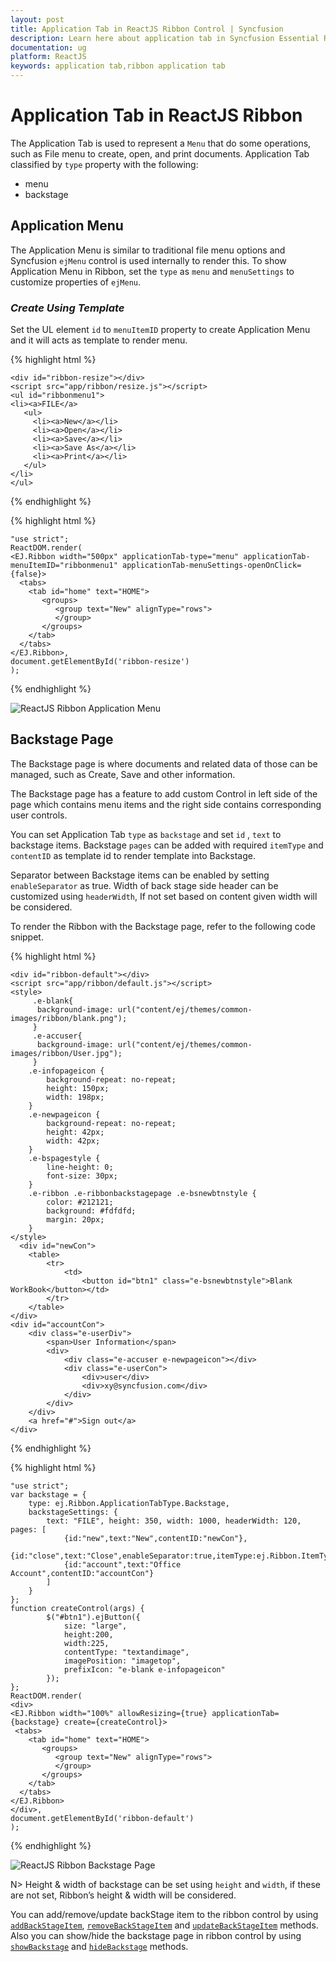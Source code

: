 ```yaml
---
layout: post
title: Application Tab in ReactJS Ribbon Control | Syncfusion
description: Learn here about application tab in Syncfusion Essential ReactJS Ribbon Control, its element, and more.
documentation: ug
platform: ReactJS
keywords: application tab,ribbon application tab
---
```


# Application Tab in ReactJS Ribbon

The Application Tab is used to represent a `Menu` that do some operations, such as File menu to create, open, and print documents. Application Tab classified by `type` property with the following:

*  menu
*  backstage

## Application Menu

The Application Menu is similar to traditional file menu options and Syncfusion `ejMenu` control is used internally to render this. To show Application Menu in Ribbon, set the `type` as `menu` and `menuSettings` to customize properties of `ejMenu`.

### _Create Using Template_

Set the UL element `id` to `menuItemID` property to create Application Menu and it will acts as template to render menu.

{% highlight html %}
   
    <div id="ribbon-resize"></div>
    <script src="app/ribbon/resize.js"></script>
    <ul id="ribbonmenu1">
    <li><a>FILE</a>
       <ul>
         <li><a>New</a></li>
         <li><a>Open</a></li>
         <li><a>Save</a></li>
         <li><a>Save As</a></li>
         <li><a>Print</a></li>
	   </ul>
    </li>
    </ul>

{% endhighlight %}

{% highlight html %}
    
    "use strict"; 
    ReactDOM.render(
    <EJ.Ribbon width="500px" applicationTab-type="menu" applicationTab-menuItemID="ribbonmenu1" applicationTab-menuSettings-openOnClick={false}>
      <tabs>
        <tab id="home" text="HOME">
           <groups>
		      <group text="New" alignType="rows">
			  </group>			
		   </groups>  
        </tab>
      </tabs>
    </EJ.Ribbon>,
    document.getElementById('ribbon-resize')
    );

{% endhighlight %}

![ReactJS Ribbon Application Menu](/Application-Tab_images/Application-Tab_img1.png)

## Backstage Page

The Backstage page is where documents and related data of those can be managed, such as Create, Save and other information.

The Backstage page has a feature to add custom Control in left side of the page which contains menu items and the right side contains corresponding user controls. 

You can set Application Tab `type` as `backstage` and set `id` , `text` to backstage items. Backstage `pages` can be added with required `itemType` and `contentID` as template id to render template into Backstage. 

Separator between Backstage items can be enabled by setting `enableSeparator` as true. Width of back stage side header can be customized using `headerWidth`, If not set based on content given width will be considered.

To render the Ribbon with the Backstage page, refer to the following code snippet. 

{% highlight html %}
    
    <div id="ribbon-default"></div>
    <script src="app/ribbon/default.js"></script>
    <style>
    	 .e-blank{
    	  background-image: url("content/ej/themes/common-images/ribbon/blank.png");
    	 }
    	 .e-accuser{
    	  background-image: url("content/ej/themes/common-images/ribbon/User.jpg");
    	 }
        .e-infopageicon {
            background-repeat: no-repeat;
            height: 150px;
            width: 198px;
        }
        .e-newpageicon {
            background-repeat: no-repeat;
            height: 42px;
            width: 42px;
        }
        .e-bspagestyle {
            line-height: 0;
            font-size: 30px;
        }
        .e-ribbon .e-ribbonbackstagepage .e-bsnewbtnstyle {
            color: #212121;
            background: #fdfdfd;
            margin: 20px;
        }
    </style>
	  <div id="newCon">
        <table>
            <tr>
                <td>
                    <button id="btn1" class="e-bsnewbtnstyle">Blank WorkBook</button></td>
            </tr>
        </table>
    </div>
    <div id="accountCon">
        <div class="e-userDiv">
            <span>User Information</span>
            <div>
                <div class="e-accuser e-newpageicon"></div>
                <div class="e-userCon">
                    <div>user</div>
                    <div>xy@syncfusion.com</div>
                </div>
            </div>
        </div>
        <a href="#">Sign out</a>
    </div>
    
{% endhighlight %}

{% highlight html %}

    "use strict"; 
    var backstage = {
        type: ej.Ribbon.ApplicationTabType.Backstage,
        backstageSettings: {
            text: "FILE", height: 350, width: 1000, headerWidth: 120, pages: [
				{id:"new",text:"New",contentID:"newCon"},
				{id:"close",text:"Close",enableSeparator:true,itemType:ej.Ribbon.ItemType.Button},
				{id:"account",text:"Office Account",contentID:"accountCon"}
            ]
        }
    };
	function createControl(args) {
			$("#btn1").ejButton({
                size: "large",
				height:200,
				width:225,
				contentType: "textandimage",
				imagePosition: "imagetop",
                prefixIcon: "e-blank e-infopageicon"
            });
    };
    ReactDOM.render(
    <div>
    <EJ.Ribbon width="100%" allowResizing={true} applicationTab={backstage} create={createControl}>
     <tabs>
        <tab id="home" text="HOME">
           <groups>
		      <group text="New" alignType="rows">
			  </group>			
		   </groups>  
        </tab>
      </tabs>
    </EJ.Ribbon>
    </div>,
    document.getElementById('ribbon-default')
    );
    
{% endhighlight %}


![ReactJS Ribbon Backstage Page](/Application-Tab_images/Application-Tab_img3.png)

N> Height & width of backstage can be set using `height` and `width`, if these are not set, Ribbon’s height & width will be considered.

You can add/remove/update backStage item to the ribbon control by using [`addBackStageItem`](https://help.syncfusion.com/api/js/ejribbon#methods:addbackstageitem), [`removeBackStageItem`](https://help.syncfusion.com/api/js/ejribbon#methods:removebackstageitem) and [`updateBackStageItem`](https://help.syncfusion.com/api/js/ejribbon#methods:updatebackstageitem) methods. Also you can show/hide the backstage page in ribbon control by using [`showBackstage`](https://help.syncfusion.com/api/js/ejribbon#methods:showbackstage) and [`hideBackstage`](https://help.syncfusion.com/api/js/ejribbon#methods:hidebackstage) methods.
